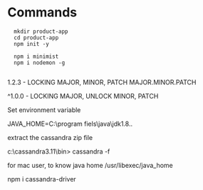 # Commands

```
  mkdir product-app
  cd product-app
  npm init -y

  npm i minimist
  npm i nodemon -g
  
```

1.2.3 - LOCKING MAJOR, MINOR, PATCH
MAJOR.MINOR.PATCH

^1.0.0 - LOCKING MAJOR, UNLOCK MINOR, PATCH
 


 Set environment variable

JAVA_HOME=C:\program fiels\java\jdk1.8..

extract the cassandra zip file


c:\cassandra3.11\bin> cassandra -f 

for mac user, to know java home
/usr/libexec/java_home





npm i cassandra-driver